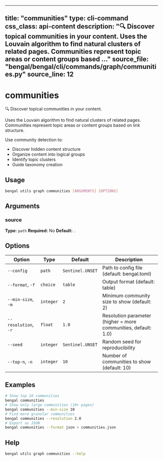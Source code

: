 
---
title: "communities"
type: cli-command
css_class: api-content
description: "🔍 Discover topical communities in your content.  Uses the Louvain algorithm to find natural clusters of related pages. Communities represent topic areas or content groups based ..."
source_file: "bengal/bengal/cli/commands/graph/communities.py"
source_line: 12
---

# communities

🔍 Discover topical communities in your content.

Uses the Louvain algorithm to find natural clusters of related pages.
Communities represent topic areas or content groups based on link structure.

Use community detection to:
- Discover hidden content structure
- Organize content into logical groups
- Identify topic clusters
- Guide taxonomy creation


## Usage

```bash
bengal utils graph communities [ARGUMENTS] [OPTIONS]
```

## Arguments

### source

**Type:** `path`
**Required:** No
**Default:** `.`


## Options

| Option | Type | Default | Description |
|--------|------|---------|-------------|
| `--config` |`path` |`Sentinel.UNSET` |Path to config file (default: bengal.toml) |
| `--format`, `-f` |`choice` |`table` |Output format (default: table) |
| `--min-size`, `-m` |`integer` |`2` |Minimum community size to show (default: 2) |
| `--resolution`, `-r` |`float` |`1.0` |Resolution parameter (higher = more communities, default: 1.0) |
| `--seed` |`integer` |`Sentinel.UNSET` |Random seed for reproducibility |
| `--top-n`, `-n` |`integer` |`10` |Number of communities to show (default: 10) |


## Examples

```bash
# Show top 10 communities
bengal communities
# Show only large communities (10+ pages)
bengal communities --min-size 10
# Find more granular communities
bengal communities --resolution 2.0
# Export as JSON
bengal communities --format json > communities.json
```



## Help

```bash
bengal utils graph communities --help
```
